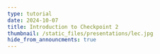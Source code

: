 ```yaml
---
type: tutorial
date: 2024-10-07
title: Introduction to Checkpoint 2
thumbnail: /static_files/presentations/lec.jpg
hide_from_announcments: true
---
```

